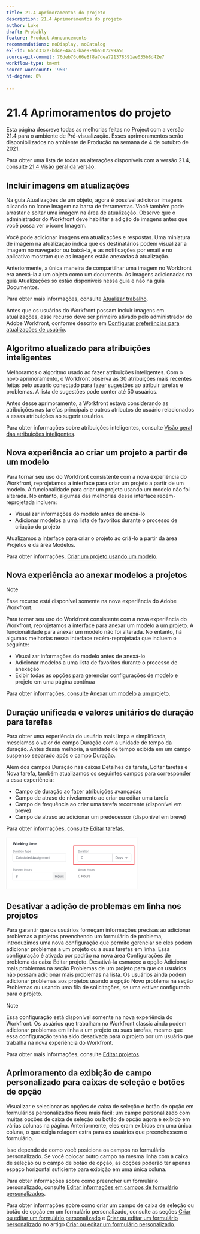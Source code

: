 ```yaml
---
title: 21.4 Aprimoramentos do projeto
description: 21.4 Aprimoramentos do projeto
author: Luke
draft: Probably
feature: Product Announcements
recommendations: noDisplay, noCatalog
exl-id: 6bcd332e-bd4e-4a74-bae9-9ba507299a51
source-git-commit: 76deb76c66e8f8a7dea721378591ae035b8d42e7
workflow-type: tm+mt
source-wordcount: '950'
ht-degree: 0%

---
```


# 21.4 Aprimoramentos do projeto

Esta página descreve todas as melhorias feitas no Project com a versão 21.4 para o ambiente de Pré-visualização. Esses aprimoramentos serão disponibilizados no ambiente de Produção na semana de 4 de outubro de 2021.

Para obter uma lista de todas as alterações disponíveis com a versão 21.4, consulte [21.4 Visão geral da versão](../../../product-announcements/product-releases/21.4-release-activity/21.4-release-overview.md).

## Incluir imagens em atualizações

Na guia Atualizações de um objeto, agora é possível adicionar imagens clicando no ícone Imagem na barra de ferramentas. Você também pode arrastar e soltar uma imagem na área de atualização. Observe que o administrador do Workfront deve habilitar a adição de imagens antes que você possa ver o ícone Imagem.

Você pode adicionar imagens em atualizações e respostas. Uma miniatura de imagem na atualização indica que os destinatários podem visualizar a imagem no navegador ou baixá-la, e as notificações por email e no aplicativo mostram que as imagens estão anexadas à atualização.

Anteriormente, a única maneira de compartilhar uma imagem no Workfront era anexá-la a um objeto como um documento. As imagens adicionadas na guia Atualizações só estão disponíveis nessa guia e não na guia Documentos.

Para obter mais informações, consulte [Atualizar trabalho](../../../workfront-basics/updating-work-items-and-viewing-updates/update-work.md).

Antes que os usuários do Workfront possam incluir imagens em atualizações, esse recurso deve ser primeiro ativado pelo administrador do Adobe Workfront, conforme descrito em [Configurar preferências para atualizações de usuário](../../../administration-and-setup/set-up-workfront/system-tracked-update-feeds/configure-preferences-user-updates.md).

## Algoritmo atualizado para atribuições inteligentes

Melhoramos o algoritmo usado ao fazer atribuições inteligentes. Com o novo aprimoramento, o Workfront observa as 30 atribuições mais recentes feitas pelo usuário conectado para fazer sugestões ao atribuir tarefas e problemas. A lista de sugestões pode conter até 50 usuários.

Antes desse aprimoramento, a Workfront estava considerando as atribuições nas tarefas principais e outros atributos de usuário relacionados a essas atribuições ao sugerir usuários.

Para obter informações sobre atribuições inteligentes, consulte [Visão geral das atribuições inteligentes](../../../manage-work/tasks/assign-tasks/smart-assignments.md).

## Nova experiência ao criar um projeto a partir de um modelo

Para tornar seu uso do Workfront consistente com a nova experiência do Workfront, reprojetamos a interface para criar um projeto a partir de um modelo. A funcionalidade para criar um projeto usando um modelo não foi alterada. No entanto, algumas das melhorias dessa interface recém-reprojetada incluem:

* Visualizar informações do modelo antes de anexá-lo
* Adicionar modelos a uma lista de favoritos durante o processo de criação do projeto

Atualizamos a interface para criar o projeto ao criá-lo a partir da área Projetos e da área Modelos.

Para obter informações, [Criar um projeto usando um modelo](../../../manage-work/projects/create-projects/create-project-from-template.md).

## Nova experiência ao anexar modelos a projetos

>[!NOTE]
>
>Esse recurso está disponível somente na nova experiência do Adobe Workfront.

Para tornar seu uso do Workfront consistente com a nova experiência do Workfront, reprojetamos a interface para anexar um modelo a um projeto. A funcionalidade para anexar um modelo não foi alterada. No entanto, há algumas melhorias nessa interface recém-reprojetada que incluem o seguinte:

* Visualizar informações do modelo antes de anexá-lo
* Adicionar modelos a uma lista de favoritos durante o processo de anexação
* Exibir todas as opções para gerenciar configurações de modelo e projeto em uma página contínua

Para obter informações, consulte [Anexar um modelo a um projeto](../../../manage-work/projects/create-and-manage-templates/attach-template-to-project.md).

## Duração unificada e valores unitários de duração para tarefas

Para obter uma experiência do usuário mais limpa e simplificada, mesclamos o valor do campo Duração com a unidade de tempo da duração. Antes dessa melhoria, a unidade de tempo exibida em um campo suspenso separado após o campo Duração.

Além dos campos Duração nas caixas Detalhes da tarefa, Editar tarefas e Nova tarefa, também atualizamos os seguintes campos para corresponder a essa experiência:

* Campo de duração ao fazer atribuições avançadas
* Campo de atraso de nivelamento ao criar ou editar uma tarefa
* Campo de frequência ao criar uma tarefa recorrente (disponível em breve)
* Campo de atraso ao adicionar um predecessor (disponível em breve)

Para obter informações, consulte [Editar tarefas](../../../manage-work/tasks/manage-tasks/edit-tasks.md).

![](assets/duration-combined-field-350x139.png)

## Desativar a adição de problemas em linha nos projetos

Para garantir que os usuários forneçam informações precisas ao adicionar problemas a projetos preenchendo um formulário de problema, introduzimos uma nova configuração que permite gerenciar se eles podem adicionar problemas a um projeto ou a suas tarefas em linha. Essa configuração é ativada por padrão na nova área Configurações de problema da caixa Editar projeto. Desativá-la esmaece a opção Adicionar mais problemas na seção Problemas de um projeto para que os usuários não possam adicionar mais problemas na lista. Os usuários ainda podem adicionar problemas aos projetos usando a opção Novo problema na seção Problemas ou usando uma fila de solicitações, se uma estiver configurada para o projeto.

>[!NOTE]
>
>Essa configuração está disponível somente na nova experiência do Workfront. Os usuários que trabalham no Workfront classic ainda podem adicionar problemas em linha a um projeto ou suas tarefas, mesmo que essa configuração tenha sido desativada para o projeto por um usuário que trabalha na nova experiência do Workfront.

Para obter mais informações, consulte [Editar projetos](../../../manage-work/projects/manage-projects/edit-projects.md).

## Aprimoramento da exibição de campo personalizado para caixas de seleção e botões de opção

Visualizar e selecionar as opções de caixa de seleção e botão de opção em formulários personalizados ficou mais fácil: um campo personalizado com muitas opções de caixa de seleção ou botão de opção agora é exibido em várias colunas na página. Anteriormente, eles eram exibidos em uma única coluna, o que exigia rolagem extra para os usuários que preenchessem o formulário.

Isso depende de como você posiciona os campos no formulário personalizado. Se você colocar outro campo na mesma linha com a caixa de seleção ou o campo de botão de opção, as opções poderão ter apenas espaço horizontal suficiente para exibição em uma única coluna.

Para obter informações sobre como preencher um formulário personalizado, consulte [Editar informações em campos de formulário personalizados](../../../workfront-basics/work-with-custom-forms/edit-custom-forms.md).

Para obter informações sobre como criar um campo de caixa de seleção ou botão de opção em um formulário personalizado, consulte as seções [Criar ou editar um formulário personalizado](../../../administration-and-setup/customize-workfront/create-manage-custom-forms/create-or-edit-a-custom-form.md#create) e [Criar ou editar um formulário personalizado](../../../administration-and-setup/customize-workfront/create-manage-custom-forms/create-or-edit-a-custom-form.md#configur) no artigo [Criar ou editar um formulário personalizado](../../../administration-and-setup/customize-workfront/create-manage-custom-forms/create-or-edit-a-custom-form.md).


